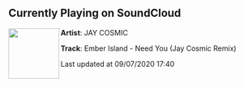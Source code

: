 ## Currently Playing on SoundCloud

[<img align="left" width="100" src="https://i1.sndcdn.com/artworks-000244368925-c3yjgu-t50x50.jpg">](https://soundcloud.com/jay-cosmic/need-you)

**Artist**: JAY COSMIC 

**Track**: Ember Island - Need You (Jay Cosmic Remix)

Last updated at 09/07/2020 17:40
